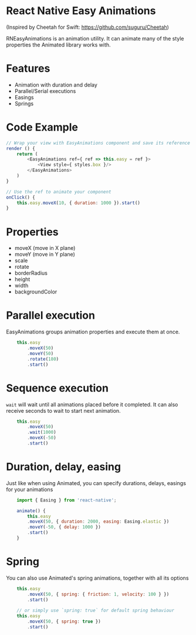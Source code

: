 # React Native Easy Animations
(Inspired by Cheetah for Swift: https://github.com/suguru/Cheetah)

RNEasyAnimations is an animation utility. It can animate many of the style properties the Animated library works with.

# Features
* Animation with duration and delay
* Parallel/Serial executions
* Easings
* Springs

# Code Example
```javascript
// Wrap your view with EasyAnimations component and save its reference
render () {
    return (
        <EasyAnimations ref={ ref => this.easy = ref }>
            <View style={ styles.box }/>
        </EasyAnimations>
    )
}

// Use the ref to animate your component
onClick() {
    this.easy.moveX(10, { duration: 1000 }).start()
}
```

# Properties

* moveX (move in X plane)
* moveY (move in Y plane)
* scale
* rotate
* borderRadius
* height
* width
* backgroundColor

# Parallel execution
EasyAnimations groups animation properties and execute them at once.

```javascript
    this.easy
        .moveX(50)
        .moveY(50)
        .rotate(180)
        .start()
```

# Sequence execution
`wait` will wait until all animations placed before it completed. It can also receive seconds to wait to start next animation.

```javascript
    this.easy
        .moveX(50)
        .wait(1000)
        .moveX(-50)
        .start()
```

# Duration, delay, easing
Just like when using Animated, you can specify durations, delays, easings for your animations

```javascript
    import { Easing } from 'react-native';

    animate() {
        this.easy
        .moveX(50, { duration: 2000, easing: Easing.elastic })
        .moveY(-50, { delay: 1000 })
        .start()
    }
```

# Spring
You can also use Animated's spring animations, together with all its options

```javascript
    this.easy
        .moveX(50, { spring: { friction: 1, velocity: 100 } })
        .start()
        
    // or simply use `spring: true` for default spring behaviour
    this.easy
        .moveX(50, { spring: true })
        .start()
```
